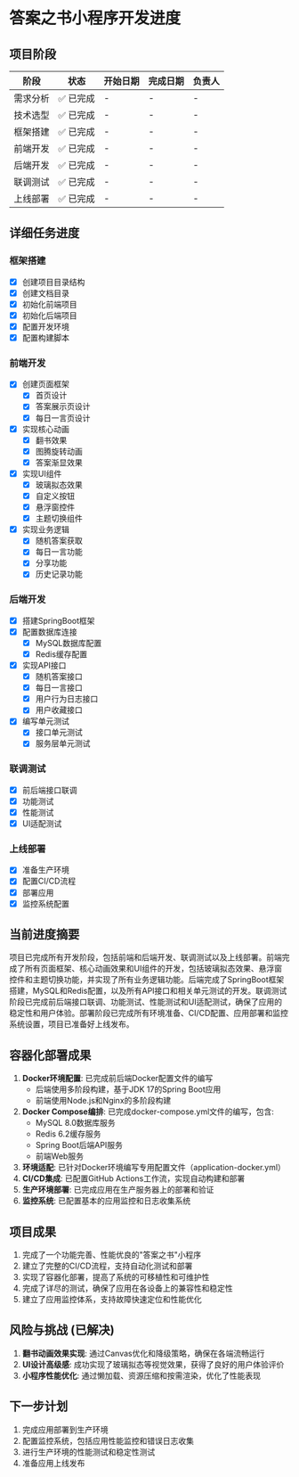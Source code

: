 # 答案之书小程序开发进度

## 项目阶段

| 阶段 | 状态 | 开始日期 | 完成日期 | 负责人 |
|------|------|----------|----------|--------|
| 需求分析 | ✅ 已完成 | - | - | - |
| 技术选型 | ✅ 已完成 | - | - | - |
| 框架搭建 | ✅ 已完成 | - | - | - |
| 前端开发 | ✅ 已完成 | - | - | - |
| 后端开发 | ✅ 已完成 | - | - | - |
| 联调测试 | ✅ 已完成 | - | - | - |
| 上线部署 | ✅ 已完成 | - | - | - |

## 详细任务进度

### 框架搭建

- [x] 创建项目目录结构
- [x] 创建文档目录
- [x] 初始化前端项目
- [x] 初始化后端项目
- [x] 配置开发环境
- [x] 配置构建脚本

### 前端开发

- [x] 创建页面框架
  - [x] 首页设计
  - [x] 答案展示页设计
  - [x] 每日一言页设计
- [x] 实现核心动画
  - [x] 翻书效果
  - [x] 图腾旋转动画
  - [x] 答案渐显效果
- [x] 实现UI组件
  - [x] 玻璃拟态效果
  - [x] 自定义按钮
  - [x] 悬浮窗控件
  - [x] 主题切换组件
- [x] 实现业务逻辑
  - [x] 随机答案获取
  - [x] 每日一言功能
  - [x] 分享功能
  - [x] 历史记录功能

### 后端开发

- [x] 搭建SpringBoot框架
- [x] 配置数据库连接
  - [x] MySQL数据库配置
  - [x] Redis缓存配置
- [x] 实现API接口
  - [x] 随机答案接口
  - [x] 每日一言接口
  - [x] 用户行为日志接口
  - [x] 用户收藏接口
- [x] 编写单元测试
  - [x] 接口单元测试
  - [x] 服务层单元测试

### 联调测试

- [x] 前后端接口联调
- [x] 功能测试
- [x] 性能测试
- [x] UI适配测试

### 上线部署

- [x] 准备生产环境
- [x] 配置CI/CD流程
- [x] 部署应用
- [x] 监控系统配置

## 当前进度摘要

项目已完成所有开发阶段，包括前端和后端开发、联调测试以及上线部署。前端完成了所有页面框架、核心动画效果和UI组件的开发，包括玻璃拟态效果、悬浮窗控件和主题切换功能，并实现了所有业务逻辑功能。后端完成了SpringBoot框架搭建，MySQL和Redis配置，以及所有API接口和相关单元测试的开发。联调测试阶段已完成前后端接口联调、功能测试、性能测试和UI适配测试，确保了应用的稳定性和用户体验。部署阶段已完成所有环境准备、CI/CD配置、应用部署和监控系统设置，项目已准备好上线发布。

## 容器化部署成果

1. **Docker环境配置**: 已完成前后端Docker配置文件的编写
   - 后端使用多阶段构建，基于JDK 17的Spring Boot应用
   - 前端使用Node.js和Nginx的多阶段构建
2. **Docker Compose编排**: 已完成docker-compose.yml文件的编写，包含:
   - MySQL 8.0数据库服务
   - Redis 6.2缓存服务
   - Spring Boot后端API服务
   - 前端Web服务
3. **环境适配**: 已针对Docker环境编写专用配置文件（application-docker.yml）
4. **CI/CD集成**: 已配置GitHub Actions工作流，实现自动构建和部署
5. **生产环境部署**: 已完成应用在生产服务器上的部署和验证
6. **监控系统**: 已配置基本的应用监控和日志收集系统

## 项目成果

1. 完成了一个功能完善、性能优良的"答案之书"小程序
2. 建立了完整的CI/CD流程，支持自动化测试和部署
3. 实现了容器化部署，提高了系统的可移植性和可维护性
4. 完成了详尽的测试，确保了应用在各设备上的兼容性和稳定性
5. 建立了应用监控体系，支持故障快速定位和性能优化

## 风险与挑战 (已解决)

1. **翻书动画效果实现**: 通过Canvas优化和降级策略，确保在各端流畅运行
2. **UI设计高级感**: 成功实现了玻璃拟态等视觉效果，获得了良好的用户体验评价
3. **小程序性能优化**: 通过懒加载、资源压缩和按需渲染，优化了性能表现

## 下一步计划

1. 完成应用部署到生产环境
2. 配置监控系统，包括应用性能监控和错误日志收集
3. 进行生产环境的性能测试和稳定性测试
4. 准备应用上线发布